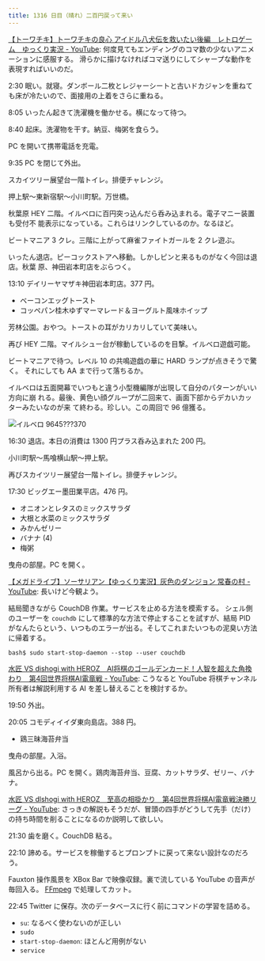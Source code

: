 ```yaml
---
title: 1316 日目（晴れ）二百円戻って来い
---
```


[【トーワチキ】トーワチキの良心 アイドル八犬伝を救いたい後編　レトロゲーム　ゆっくり実況 - YouTube](https://www.youtube.com/watch?v=t16H_XQ-kKg):
何度見てもエンディングのコマ数の少ないアニメーションに感服する。
滑らかに描けなければコマ送りにしてシャープな動作を表現すればいいのだ。

2:30 眠い。就寝。ダンボール二枚とレジャーシートと古いドカジャンを重ねても床が冷たいので、面接用の上着をさらに重ねる。

8:05 いったん起きて洗濯機を働かせる。横になって待つ。

8:40 起床。洗濯物を干す。納豆、梅粥を食らう。

PC を開いて携帯電話を充電。

9:35 PC を閉じて外出。

スカイツリー展望台一階トイレ。排便チャレンジ。

押上駅～東新宿駅～小川町駅。万世橋。

秋葉原 HEY 二階。イルベロに百円突っ込んだら呑み込まれる。電子マニー装置も受付不
能表示になっている。これらはリンクしているのか。なるほど。

ビートマニア 3 クレ。三階に上がって麻雀ファイトガールを 2 クレ遊ぶ。

いったん退店。ピーコックストアへ移動。しかしピンと来るものがなく今回は退店。秋葉
原、神田岩本町店をぶらつく。

13:10 デイリーヤマザキ神田岩本町店。377 円。

* ベーコンエッグトースト
* コッペパン桂木ゆずマーマレード＆ヨーグルト風味ホイップ

芳林公園。おやつ。トーストの耳がカリカリしていて美味い。

再び HEY 二階。マイルシュー台が稼動しているのを目撃。イルベロ遊戯可能。

ビートマニアで待つ。レベル 10 の共鳴遊戯の華に HARD ランプが点きそうで驚く。
それにしても AA まで行って落ちるか。

イルベロは五面開幕でいつもと違う小型機編隊が出現して自分のパターンがいい方向に崩
れる。最後、黄色い顔グループが二回来て、画面下部からデカいカッターみたいなのが来
て終わる。珍しい。この周回で 96 億獲る。

![イルベロ 9645???370](https://pbs.twimg.com/media/GAaZWGfbMAA0AWc?format=jpg&name=small)

16:30 退店。本日の消費は 1300 円プラス呑み込まれた 200 円。

小川町駅～馬喰横山駅～押上駅。

再びスカイツリー展望台一階トイレ。排便チャレンジ。

17:30 ビッグエー墨田業平店。476 円。

* オニオンとレタスのミックスサラダ
* 大根と水菜のミックスサラダ
* みかんゼリー
* バナナ (4)
* 梅粥

曳舟の部屋。PC を開く。

[【メガドライブ】ソーサリアン【ゆっくり実況】灰色のダンジョン 常春の村 - YouTube](https://www.youtube.com/watch?v=ZrP3RhWbKXk):
長いけど今観よう。

結局聞きながら CouchDB 作業。サービスを止める方法を模索する。
シェル側のユーザーを `couchdb` にして標準的な方法で停止することを試すが、結局
PID がなんたらという、いつものエラーが出る。そしてこれまたいつもの泥臭い方法に帰着する。

```console
bash$ sudo start-stop-daemon --stop --user couchdb
```

[水匠 VS dishogi with HEROZ　AI将棋のゴールデンカード！人智を超えた角換わり　第4回世界将棋AI電竜戦 - YouTube](https://www.youtube.com/watch?v=pi4Jot7aFfA):
こうなると YouTube 将棋チャンネル所有者は解説利用する AI を差し替えることを検討するか。

19:50 外出。

20:05 コモディイイダ東向島店。388 円。

* 鶏三昧海苔弁当

曳舟の部屋。入浴。

風呂から出る。PC を開く。鶏肉海苔弁当、豆腐、カットサラダ、ゼリー、バナナ。

[水匠 VS dlshogi with HEROZ　至高の相掛かり　第4回世界将棋AI電竜戦決勝リーグ - YouTube](https://www.youtube.com/watch?v=EeDsAXmkJ9Q):
さっきの解説もそうだが、冒頭の四手がどうして先手（だけ）の持ち時間を削ることになるのか説明して欲しい。

21:30 歯を磨く。CouchDB 粘る。

22:10 諦める。サービスを稼働するとプロンプトに戻って来ない設計なのだろう。

Fauxton 操作風景を XBox Bar で映像収録。裏で流している YouTube の音声が毎回入る。
[FFmpeg] で処理してカット。
<blockquote class="twitter-tweet"
  data-conversation="none"
  data-media-max-width="480" data-theme="dark" data-align="center">
<a href="https://twitter.com/showa_yojyo/status/1731308446363128199"></a>
</blockquote>

22:45 Twitter に保存。次のデータベースに行く前にコマンドの学習を詰める。

* `su`: なるべく使わないのが正しい
* `sudo`
* `start-stop-daemon`: ほとんど用例がない
* `service`

[FFmpeg]: <https://ffmpeg.org/ffmpeg.html>
